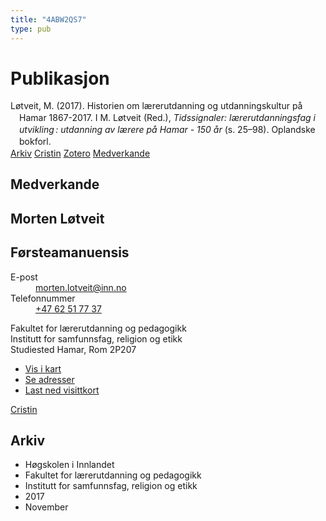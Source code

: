 ```yaml
---
title: "4ABW2QS7"
type: pub
---
```

<h1>Publikasjon</h1>
<article id="csl-bib-container-4ABW2QS7" class="csl-bib-container">
  <div class="csl-bib-body" style="line-height: 1.35; padding-left: 1em; text-indent:-1em;">
  <div class="csl-entry">L&#xF8;tveit, M. (2017). Historien om l&#xE6;rerutdanning og utdanningskultur p&#xE5; Hamar 1867-2017. I M. L&#xF8;tveit (Red.), <i>Tidssignaler: l&#xE6;rerutdanningsfag i utvikling&#x202F;: utdanning av l&#xE6;rere p&#xE5; Hamar - 150 &#xE5;r</i> (s. 25&#x2013;98). Oplandske bokforl.</div>
</div>
  <div class="csl-bib-buttons">
    <a href="#taxonomy-article-4ABW2QS7" class="csl-bib-button">Arkiv</a>
    <a href alt="Cristin URL" class="csl-bib-button">Cristin</a>
    <a href alt="Zotero URL" class="csl-bib-button">Zotero</a>
    <a href="#contributors-article-4ABW2QS7" class="csl-bib-button">Medverkande</a>
  </div>
  <div id="csl-bib-meta-container-4ABW2QS7"></div>
</article>
<div id="csl-bib-meta-4ABW2QS7" class="csl-bib-meta">
  <article id="contributors-article-4ABW2QS7" class="contributors-article">
    <h1>Medverkande</h1>
    <div class="personas">
<div class="vrtx-hinn-person-card">
<div class="photo">
<i class="lar la-user-circle missing-person"></i>
</div>
<div class="info">
<hgroup><h1>Morten Løtveit</h1>
<h2>Førsteamanuensis</h2>
</hgroup><dl>
<dt>E-post</dt>
<dd>
<a href="mailto:morten.lotveit@inn.no">morten.lotveit@inn.no</a>
</dd>
<dt>Telefonnummer</dt>
<dd><a href="tel:+4762517737">
+47 62 51 77 37
</a></dd>
</dl>
<p>
Fakultet for lærerutdanning og pedagogikk<br>
Institutt for samfunnsfag, religion og etikk<br>
Studiested Hamar,
Rom 2P207
</p>
<ul class="vrtx-hinn-links">
<li><a href="https://www.google.com/maps?q=60.796004,11.072099">Vis i kart</a></li>
<li><a href="https://www.inn.no/finn-en-ansatt/morten-lotveit.html#vrtx-hinn-addresses">Se adresser</a></li>
<li><a href="https://www.inn.no/finn-en-ansatt/morten-lotveit.html?vrtx=vcf">Last ned visittkort</a></li>
</ul>
</div>
</div>
<a href="https://app.cristin.no/persons/show.jsf?id=328236" alt="Cristin URL" class="personas-cristin">Cristin</a>
</div>
  </article>
  <article id="taxonomy-article-4ABW2QS7" class="taxonomy-article">
    <h1>Arkiv</h1>
    <ul>
      <li>Høgskolen i Innlandet</li>
      <li>Fakultet for lærerutdanning og pedagogikk</li>
      <li>Institutt for samfunnsfag, religion og etikk</li>
      <li>2017</li>
      <li>November</li>
    </ul>
  </article>
</div>
